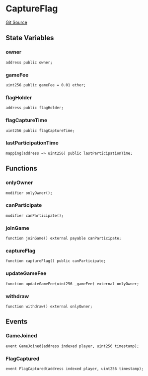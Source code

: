 # CaptureFlag
[Git Source](https://github.com-smastropiero/SherryLabs/sherry-contracts/blob/390adef083cf3e2fd6de18cb4a729a02cfd3c226/contracts/examples/CaptureFlag.sol)


## State Variables
### owner

```solidity
address public owner;
```


### gameFee

```solidity
uint256 public gameFee = 0.01 ether;
```


### flagHolder

```solidity
address public flagHolder;
```


### flagCaptureTime

```solidity
uint256 public flagCaptureTime;
```


### lastParticipationTime

```solidity
mapping(address => uint256) public lastParticipationTime;
```


## Functions
### onlyOwner


```solidity
modifier onlyOwner();
```

### canParticipate


```solidity
modifier canParticipate();
```

### joinGame


```solidity
function joinGame() external payable canParticipate;
```

### captureFlag


```solidity
function captureFlag() public canParticipate;
```

### updateGameFee


```solidity
function updateGameFee(uint256 _gameFee) external onlyOwner;
```

### withdraw


```solidity
function withdraw() external onlyOwner;
```

## Events
### GameJoined

```solidity
event GameJoined(address indexed player, uint256 timestamp);
```

### FlagCaptured

```solidity
event FlagCaptured(address indexed player, uint256 timestamp);
```

